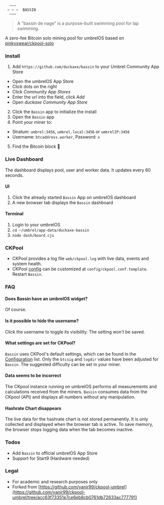 ```
  ~~~
 ~ ~ ~  BASSIN
  ~~~
```

> A "bassin de nage" is a purpose-built swimming pool for lap swimming.

A zero-fee Bitcoin solo mining pool for umbrelOS based on [pinkyswear/ckpool-solo](https://hub.docker.com/r/pinkyswear/ckpool-solo)

### Install

1. Add `https://github.com/duckaxe/bassin` to your Umbrel Community App Store
  * Open the umbrelOS App Store
  * Click dots on the right
  * Click *Community App Stores*
  * Enter the url into the field, click *Add*
  * Open *duckaxe Community App Store*
2. Click the `Bassin` app to initialize the install
3. Open the `Bassin` app
4. Point your miner to:
  * Stratum: `umbrel:3456`, `umbrel.local:3456` or `umbrelIP:3456`
  * Username: `btcaddress.worker`, Password: `x`
5. Find the Bitcoin block 🎉


### Live Dashboard

The dashboard displays pool, user and worker data. It updates every 60 seconds.

#### UI

1. Click the already started `Bassin` App on umbrelOS dashboard
2. A new browser tab displays the `Bassin` dashboard

#### Terminal

1. Login to your umbrelOS
2. `cd ~/umbrel/app-data/duckaxe-bassin`
3. `node dash/board.cjs`


### CKPool

* CKPool provides a log file `web/ckpool.log` with live data, events and system health.
* CKPool [config](https://hub.docker.com/r/pinkyswear/ckpool-solo#confckpoolconf) can be customized at `config/ckpool.conf.template`. Restart `Bassin`.


### FAQ

#### Does Bassin have an umbrelOS widget?

Of course.

#### Is it possible to hide the username?

Click the username to toggle its visibility. The setting won't be saved.

#### What settings are set for CKPool?

`Bassin` uses CKPool's default settings, which can be found in the [Configuration](https://hub.docker.com/r/pinkyswear/ckpool-solo#configuration) list. Only the `btcsig` and `logdir` values have been adjusted for `Bassin`. The suggested difficulty can be set in your miner.

#### Data seems to be incorrect

The CKpool instance running on umbrelOS performs all measurements and calculations received from the miners. `Bassin` consumes data from the CKpool (API) and displays all numbers without any manipulation.

#### Hashrate Chart disappears

The live data for the hashrate chart is not stored permanently. It is only collected and displayed when the browser tab is active. To save memory, the browser stops logging data when the tab becomes inactive.


### Todos

* Add `Bassin` to official umbrelOS App Store
* Support for Start9 (Hardware needed)


### Legal
* For academic and research purposes only
* Forked from [https://github.com/yanir99/ckpool-umbrel](https://github.com/yanir99/ckpool-umbrel/tree/acc63f73351e7ce6eb8cb0761db72633ac777791)